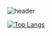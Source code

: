 ![header](https://capsule-render.vercel.app/api?type=venom&color=random&text=Abyssmash&animation=twinkling&fontsize=40&fontColor=99A6FF)

[![Top Langs](https://github-readme-stats.vercel.app/api/top-langs/?username=anuraghazra&layout=donut)](https://github.com/anuraghazra/github-readme-stats)
